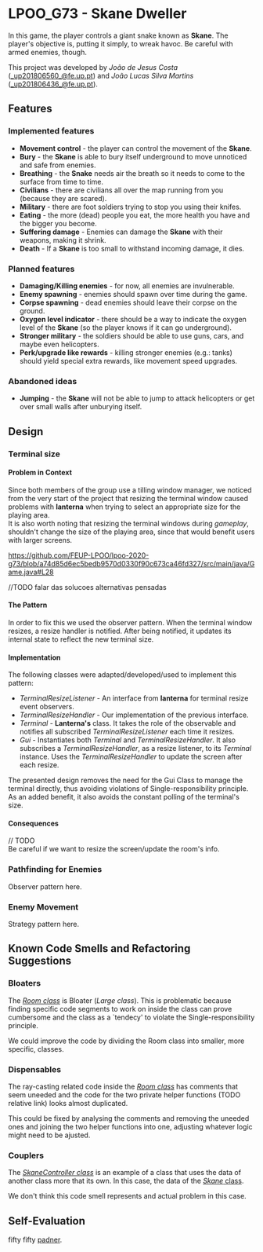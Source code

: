 # LPOO_G73 - Skane Dweller

In this game, the player controls a giant snake known as **Skane**. The player's
objective is, putting it simply, to wreak havoc. Be careful with armed enemies,
though.

This project was developed by _João de Jesus Costa_ (_up201806560_@fe.up.pt) and
_João Lucas Silva Martins_ (_up201806436_@fe.up.pt).

## Features

### Implemented features

- **Movement control** - the player can control the movement of the **Skane**.
- **Bury** - the **Skane** is able to bury itself underground to move unnoticed
  and safe from enemies.
- **Breathing** - the **Snake** needs air the breath so it needs to come to the
  surface from time to time.
- **Civilians** - there are civilians all over the map running from you (because
  they are scared).
- **Military** - there are foot soldiers trying to stop you using their knifes.
- **Eating** - the more (dead) people you eat, the more health you have and the
  bigger you become.
- **Suffering damage** - Enemies can damage the **Skane** with their weapons,
  making it shrink.
- **Death** - If a **Skane** is too small to withstand incoming damage, it dies.

### Planned features

- **Damaging/Killing enemies** - for now, all enemies are invulnerable.
- **Enemy spawning** - enemies should spawn over time during the game.
- **Corpse spawning** - dead enemies should leave their corpse on the ground.
- **Oxygen level indicator** - there should be a way to indicate the oxygen level
  of the **Skane** (so the player knows if it can go underground).
- **Stronger military** - the soldiers should be able to use guns, cars, and maybe
  even helicopters.
- **Perk/upgrade like rewards** - killing stronger enemies (e.g.: tanks) should
  yield special extra rewards, like movement speed upgrades.

### Abandoned ideas

- **Jumping** - the **Skane** will not be able to jump to attack helicopters or
  get over small walls after unburying itself.

## Design

### Terminal size

#### Problem in Context

Since both members of the group use a tilling window manager, we noticed from
the very start of the project that resizing the terminal window caused problems
with **lanterna** when trying to select an appropriate size for the playing
area.  
It is also worth noting that resizing the terminal windows during _gameplay_,
shouldn't change the size of the playing area, since that would benefit users
with larger screens.

https://github.com/FEUP-LPOO/lpoo-2020-g73/blob/a74d85d6ec5bedb9570d0330f90c673ca46fd327/src/main/java/Game.java#L28

//TODO falar das solucoes alternativas pensadas

#### The Pattern

In order to fix this we used the observer pattern. When the terminal window
resizes, a resize handler is notified. After being notified, it updates its
internal state to reflect the new terminal size.

#### Implementation

The following classes were adapted/developed/used to implement this pattern:

- _TerminalResizeListener_ - An interface from **lanterna** for terminal resize
  event observers.
- _TerminalResizeHandler_ - Our implementation of the previous interface.
- _Terminal_ - **Lanterna's** class. It takes the role of the observable and
  notifies all subscribed _TerminalResizeListener_ each time it resizes.
- _Gui_ - Instantiates both _Terminal_ and _TerminalResizeHandler_. It also
  subscribes a _TerminalResizeHandler_, as a resize listener, to its _Terminal_
  instance. Uses the _TerminalResizeHandler_ to update the screen after each
  resize.

The presented design removes the need for the Gui Class to manage the terminal
directly, thus avoiding violations of Single-responsibility principle. As an added
benefit, it also avoids the constant polling of the terminal's size.  

#### Consequences

// TODO  
Be careful if we want to resize the screen/update the room's info.

### Pathfinding for Enemies

Observer pattern here.

### Enemy Movement

Strategy pattern here.

## Known Code Smells and Refactoring Suggestions

### Bloaters

The [_Room class_](src/main/java/room/Room.java) is Bloater (_Large class_). This
is problematic because finding specific code segments to work on inside the class
can prove cumbersome and the class as a `tendecy' to violate the
Single-responsibility principle.

We could improve the code by dividing the Room class into smaller, more specific,
classes.

### Dispensables

The ray-casting related code inside the [_Room class_](src/main/java/room/Room.java)
has comments that seem uneeded and the code for the two private helper functions
(TODO relative link) looks almost duplicated.

This could be fixed by analysing the comments and removing the uneeded ones and joining
the two helper functions into one, adjusting whatever logic might need to be ajusted.

### Couplers

The [_SkaneController class_](src/main/java/Controller/SkaneController.java) is an
example of a class that uses the data of another class more that its own. In this
case, the data of the [_Skane_ class](src/main/java/room/element/skane/Skane.java).

We don't think this code smell represents and actual problem in this case.

## Self-Evaluation

fifty fifty [padner](https://westofloathing.gamepedia.com/Pardner).
